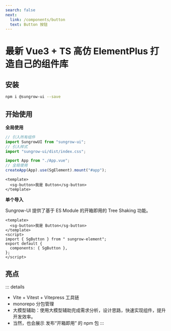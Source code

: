 ```yaml
---
search: false
next:
  link: /components/button
  text: Button 按钮
---
```


# 最新 Vue3 + TS 高仿 ElementPlus 打造自己的组件库

## 安装

```bash
npm i @sungrow-ui --save
```

## 开始使用

**全局使用**

```js
// 引入所有组件
import SungrowUI from "sungrow-ui";
// 引入样式
import "sungrow-ui/dist/index.css";

import App from "./App.vue";
// 全局使用
createApp(App).use(SgElement).mount("#app");
```

```vue
<template>
  <sg-button>我是 Button</sg-button>
</template>
```

**单个导入**

Sungrow-UI 提供了基于 ES Module 的开箱即用的 Tree Shaking 功能。

```vue
<template>
  <sg-button>我是 Button</sg-button>
</template>
<script>
import { SgButton } from " sungrow-element";
export default {
  components: { SgButton },
};
</script>
```

## 亮点

::: details

- Vite + Vitest + Vitepress 工具链
- monorepo 分包管理
- 大模型辅助：使用大模型辅助完成需求分析，设计思路，快速实现组件，提升开发效率。
- 当然，也会展示 发布“开箱即用” 的 npm 包
  :::

<!-- * 亮点1 🔥：“稀有”，目前上市面没有类似的高级课程，由浅入深的高仿 Element-Plus 完成组件库开发的全流程。
* 亮点2 💧: “专业”，传授大厂前端项目架构设计思想/开发模式/代码规范/流程，不搞小作坊式代码。
* 亮点3 ⛑️: “全”，精选十几个组件，可以涵盖大部分的主流组件的设计思想以及原理，知识覆盖面全。
* 亮点4 📚：“新”，使用目前2023年 Vue3 周边最新 ，最全技术：Vue3.2 + Typescript4， Vite，Vitest， Vitepress，Vue-test-utils2，Rollup, Postcss 一网打尽。
* 亮点5 🎉：“难”，难度逐渐上升，高薪必备敲门砖，包括：Message - Select - Form 这种高难度高复杂组件。
* 亮点6 🌹：单元测试，被常年忽略但是非常重要的内容，简历加分项，使用最新的 Vitest，Vue-test-utils2 完成单元测试。
* 亮点7 📚:  文档生成工具，组件库打包和发布以及其他周边流程应有尽有，提供一揽子解决方案。
* 亮点8 📦: 长期维护以及更新，会根据同学的反馈每年更新几个高频组件。 -->

